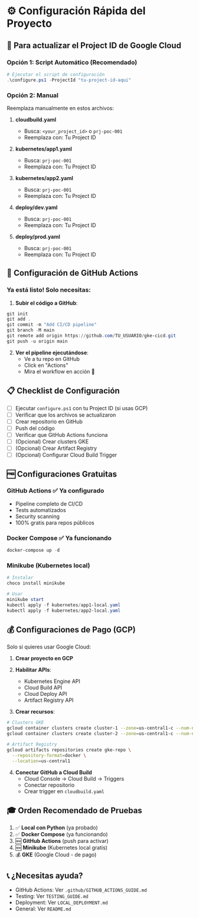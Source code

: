 # ⚙️ Configuración Rápida del Proyecto

## 🎯 Para actualizar el Project ID de Google Cloud

### Opción 1: Script Automático (Recomendado)

```powershell
# Ejecutar el script de configuración
.\configure.ps1 -ProjectId "tu-project-id-aqui"
```

### Opción 2: Manual

Reemplaza manualmente en estos archivos:

1. **cloudbuild.yaml**
   - Busca: `<your_project_id>` o `prj-poc-001`
   - Reemplaza con: Tu Project ID

2. **kubernetes/app1.yaml**
   - Busca: `prj-poc-001`
   - Reemplaza con: Tu Project ID

3. **kubernetes/app2.yaml**
   - Busca: `prj-poc-001`
   - Reemplaza con: Tu Project ID

4. **deploy/dev.yaml**
   - Busca: `prj-poc-001`
   - Reemplaza con: Tu Project ID

5. **deploy/prod.yaml**
   - Busca: `prj-poc-001`
   - Reemplaza con: Tu Project ID

## 🚀 Configuración de GitHub Actions

### Ya está listo! Solo necesitas:

1. **Subir el código a GitHub**:
```powershell
git init
git add .
git commit -m "Add CI/CD pipeline"
git branch -M main
git remote add origin https://github.com/TU_USUARIO/gke-cicd.git
git push -u origin main
```

2. **Ver el pipeline ejecutándose**:
   - Ve a tu repo en GitHub
   - Click en "Actions"
   - Mira el workflow en acción 🎉

## 📋 Checklist de Configuración

- [ ] Ejecutar `configure.ps1` con tu Project ID (si usas GCP)
- [ ] Verificar que los archivos se actualizaron
- [ ] Crear repositorio en GitHub
- [ ] Push del código
- [ ] Verificar que GitHub Actions funciona
- [ ] (Opcional) Crear clusters GKE
- [ ] (Opcional) Crear Artifact Registry
- [ ] (Opcional) Configurar Cloud Build Trigger

## 🆓 Configuraciones Gratuitas

### GitHub Actions ✅ Ya configurado
- Pipeline completo de CI/CD
- Tests automatizados
- Security scanning
- 100% gratis para repos públicos

### Docker Compose ✅ Ya funcionando
```powershell
docker-compose up -d
```

### Minikube (Kubernetes local)
```powershell
# Instalar
choco install minikube

# Usar
minikube start
kubectl apply -f kubernetes/app1-local.yaml
kubectl apply -f kubernetes/app2-local.yaml
```

## 💰 Configuraciones de Pago (GCP)

Solo si quieres usar Google Cloud:

1. **Crear proyecto en GCP**
2. **Habilitar APIs**:
   - Kubernetes Engine API
   - Cloud Build API
   - Cloud Deploy API
   - Artifact Registry API

3. **Crear recursos**:
```bash
# Clusters GKE
gcloud container clusters create cluster-1 --zone=us-central1-c --num-nodes=3
gcloud container clusters create cluster-2 --zone=us-central1-c --num-nodes=3

# Artifact Registry
gcloud artifacts repositories create gke-repo \
  --repository-format=docker \
  --location=us-central1
```

4. **Conectar GitHub a Cloud Build**
   - Cloud Console → Cloud Build → Triggers
   - Conectar repositorio
   - Crear trigger en `cloudbuild.yaml`

## 🎓 Orden Recomendado de Pruebas

1. ✅ **Local con Python** (ya probado)
2. ✅ **Docker Compose** (ya funcionando)
3. 🆕 **GitHub Actions** (push para activar)
4. 🆕 **Minikube** (Kubernetes local gratis)
5. 💰 **GKE** (Google Cloud - de pago)

## 📞 ¿Necesitas ayuda?

- GitHub Actions: Ver `.github/GITHUB_ACTIONS_GUIDE.md`
- Testing: Ver `TESTING_GUIDE.md`
- Deployment: Ver `LOCAL_DEPLOYMENT.md`
- General: Ver `README.md`
